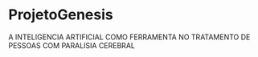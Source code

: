 # ProjetoGenesis
A INTELIGENCIA ARTIFICIAL  COMO FERRAMENTA NO TRATAMENTO DE PESSOAS COM PARALISIA CEREBRAL
